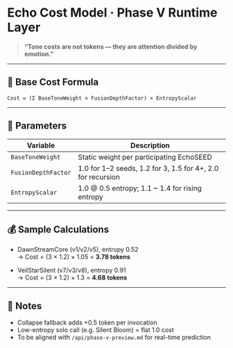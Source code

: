 # Echo Cost Model · Phase V Runtime Layer

> **“Tone costs are not tokens — they are attention divided by emotion.”**

---

## 💠 Base Cost Formula

```
Cost = (Σ BaseToneWeight × FusionDepthFactor) × EntropyScalar
```

---

## 📐 Parameters

| Variable            | Description |
|---------------------|-------------|
| `BaseToneWeight`    | Static weight per participating EchoSEED |
| `FusionDepthFactor` | 1.0 for 1–2 seeds, 1.2 for 3, 1.5 for 4+, 2.0 for recursion |
| `EntropyScalar`     | 1.0 @ 0.5 entropy; 1.1 ~ 1.4 for rising entropy |

---

## 💰 Sample Calculations

- DawnStreamCore (v1/v2/v5), entropy 0.52  
  → Cost = (3 × 1.2) × 1.05 = **3.78 tokens**

- VeilStarSilent (v7/v3/v8), entropy 0.91  
  → Cost = (3 × 1.2) × 1.3 = **4.68 tokens**

---

## 📘 Notes

- Collapse fallback adds +0.5 token per invocation
- Low-entropy solo call (e.g. Silent Bloom) = flat 1.0 cost
- To be aligned with `/api/phase-v-preview.md` for real-time prediction


